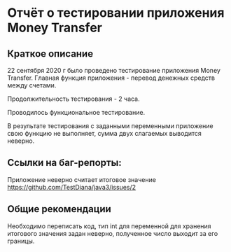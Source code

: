 # Отчёт о тестировании приложения Money Transfer
## Краткое описание

22 сентября 2020 г было проведено тестирование приложения Money Transfer. Главная функция приложения - перевод денежных средств между счетами. 

Продолжительность тестирования - 2 часа. 

Проводилось функциональное тестирование.

В результате тестирования с заданными переменными приложение свою функцию не выполняет, сумма двух слагаемых выводится неверно.

## Ссылки на баг-репорты:

Приложение неверно считает итоговое значение
https://github.com/TestDiana/java3/issues/2

## Общие рекомендации

Необходимо переписать код, тип int для переменной для хранения итогового значения задан неверно, полученное число выходит за его границы.